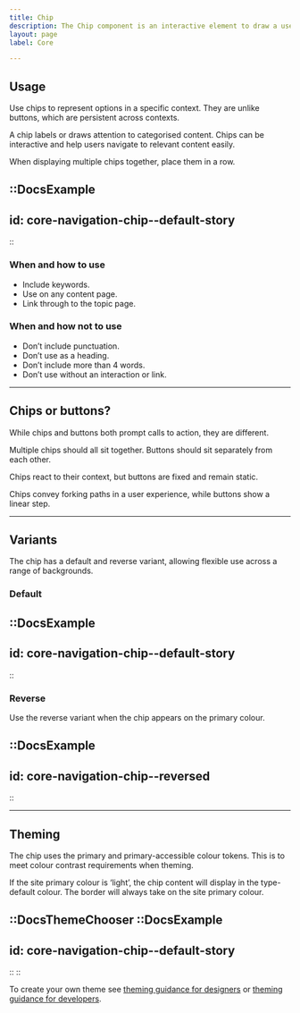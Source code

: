 ```yaml
---
title: Chip
description: The Chip component is an interactive element to draw a user’s user attention to a category.
layout: page
label: Core

---
```


## Usage
Use chips to represent options in a specific context. They are unlike buttons, which are persistent across contexts.

A chip labels or draws attention to categorised content. Chips can be interactive and help users navigate to relevant content easily.

When displaying multiple chips together, place them in a row.

::DocsExample
---
id: core-navigation-chip--default-story
---
::

### When and how to use
- Include keywords.
- Use on any content page.
- Link through to the topic page.

### When and how not to use
- Don’t include punctuation.
- Don’t use as a heading.
- Don’t include more than 4 words.
- Don’t use without an interaction or link.

---

## Chips or buttons? 
While chips and buttons both prompt calls to action, they are different.

Multiple chips should all sit together. Buttons should sit separately from each other. 

Chips react to their context, but buttons are fixed and remain static.

Chips convey forking paths in a user experience, while buttons show a linear step.

---

## Variants
The chip has a default and reverse variant, allowing flexible use across a range of backgrounds.

### Default
::DocsExample
---
id: core-navigation-chip--default-story
---
::

### Reverse
Use the reverse variant when the chip appears on the primary colour.

::DocsExample
---
id: core-navigation-chip--reversed
---
::

---

## Theming
The chip uses the primary and primary-accessible colour tokens. This is to meet colour contrast requirements when theming.

If the site primary colour is ‘light’, the chip content will display in the type-default colour. The border will always take on the site primary colour. 

::DocsThemeChooser
  ::DocsExample
  ---
  id: core-navigation-chip--default-story
  ---
  ::
::

To create your own theme see [theming guidance for designers](/design-system/design/theming-guidance-for-designers) or [theming guidance for developers](/design-system/develop/theming).
